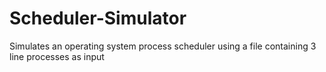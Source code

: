 # Scheduler-Simulator
Simulates an operating system process scheduler using a file containing 3 line processes as input
